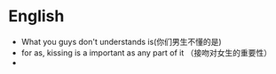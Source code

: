 # English

- What you guys don't understands is(你们男生不懂的是)
- for as, kissing is a important as any part of it （接吻对女生的重要性）
- 